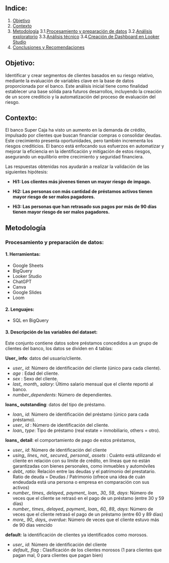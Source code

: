 ## Indice:
1. [Objetivo](#Objetivo)
2. [Contexto](#Contexto)
3. [Metodología](#Metodología)
    3.1.[Procesamiento y preparación de datos](#Procesamiento-y-preparación-de-datos)
    3.2.[Análisis exploratorio](#Análisis-exploratorio)
    3.3.[Análisis técnico](#Análisis-técnico)
    3.4.[Creación de Dashboard en Looker Studio](#Creación-de-Dashboard-en-Looker-Studio)
4. [Conclusiones y Recomendaciones](#Conclusiones-y-Recomendaciones)

   
## Objetivo:
 Identificar y crear segmentos de clientes basados en su riesgo relativo, mediante la evaluación de variables clave en la base de datos proporcionada por el banco. Este análisis inicial tiene como finalidad establecer una base sólida para futuros desarrollos, incluyendo la creación de un score crediticio y la automatización del proceso de evaluación del riesgo.

## Contexto: 
El banco Super Caja ha visto un aumento en la demanda de crédito, impulsado por clientes que buscan financiar compras o consolidar deudas. Este crecimiento presenta oportunidades, pero también incrementa los riesgos crediticios. El banco está enfocando sus esfuerzos en automatizar y mejorar la eficiencia en la identificación y mitigación de estos riesgos, asegurando un equilibrio entre crecimiento y seguridad financiera.

Las respuestas obtenidas nos ayudarán a realizar la validación de las siguientes hipótesis:

- **Hi1: Los clientes más jóvenes tienen un mayor riesgo de impago.**

- **Hi2: Las personas con más cantidad de préstamos activos tienen mayor riesgo de ser malos pagadores.**

- **Hi3: Las personas que han retrasado sus pagos por más de 90 días tienen mayor riesgo de ser malos pagadores.**

## Metodología

### Procesamiento y preparación de datos:

#### 1. Herramientas:
* Google Sheets
* BigQuery
* Looker Studio
* ChatGPT 
* Canva
* Google Slides 
* Loom
  
#### 2. Lenguajes:
* SQL en BigQuery

#### 3. Descripción de las variables del dataset:
Este conjunto contiene datos sobre préstamos concedidos a un grupo de clientes del banco, los datos se dividen en 4 tablas:

**User_ info**: datos del usuario/cliente.
- *user_ id*: Número de identificación del cliente (único para cada cliente).
- *age* : Edad del cliente.
- *sex* :	Sexo del cliente.
- *last_ month_ salary*: Último salario mensual que el cliente reportó al banco.
- *number_dependents*: Número de dependientes.

**loans_ outstanding**: datos del tipo de préstamo.
- *loan_ id*: Número de identificación del préstamo (único para cada préstamo).
- *user_ id* : Número de identificación del cliente.
- *loan_ type*: Tipo de préstamo (real estate = inmobiliario, others = otro).

**loans_ detail**:  el comportamiento de pago de estos préstamos, 
- *user_ id*: Número de identificación del cliente
- *using_ lines_ not_ secured_ personal_ assets* : Cuánto está utilizando el cliente en relación con su límite de crédito, en líneas que no están garantizadas con bienes personales, como inmuebles y automóviles
- *debt_ ratio*: Relación entre las deudas y el patrimonio del prestatario. Ratio de deuda = Deudas / Patrimonio (ofrece una idea de cuán endeudada está una persona o empresa en comparación con sus activos)
- *number_ times_ delayed_ payment_ loan_ 30_ 59_ days*: Número de veces que el cliente se retrasó en el pago de un préstamo (entre 30 y 59 días)
- *number_ times_ delayed_ payment_ loan_ 60_ 89_ days*: Número de veces que el cliente retrasó el pago de un préstamo (entre 60 y 89 días)
- *more_ 90_ days_ overdue*: Número de veces que el cliente estuvo más de 90 días vencido

**default**: la identificación de clientes ya identificados como morosos.
- *user_ id*: Número de identificación del cliente
- *default_ flag* : Clasificación de los clientes morosos (1 para clientes que pagan mal, 0 para clientes que pagan bien)

####





